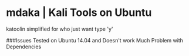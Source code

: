 # mdaka | Kali Tools on Ubuntu
katoolin simplified for who just want type 'y'

###Issues
Tested on Ubuntu 14.04 and Doesn't work
Much Problem with Dependencies
